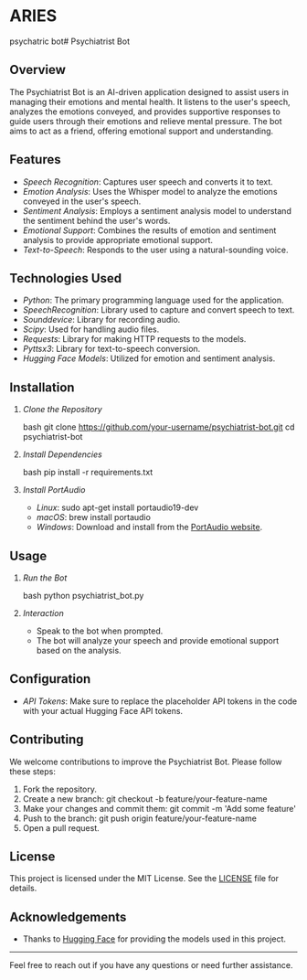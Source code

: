 # ARIES
psychatric bot# Psychiatrist Bot

## Overview

The Psychiatrist Bot is an AI-driven application designed to assist users in managing their emotions and mental health. It listens to the user's speech, analyzes the emotions conveyed, and provides supportive responses to guide users through their emotions and relieve mental pressure. The bot aims to act as a friend, offering emotional support and understanding.

## Features

- *Speech Recognition*: Captures user speech and converts it to text.
- *Emotion Analysis*: Uses the Whisper model to analyze the emotions conveyed in the user's speech.
- *Sentiment Analysis*: Employs a sentiment analysis model to understand the sentiment behind the user's words.
- *Emotional Support*: Combines the results of emotion and sentiment analysis to provide appropriate emotional support.
- *Text-to-Speech*: Responds to the user using a natural-sounding voice.

## Technologies Used

- *Python*: The primary programming language used for the application.
- *SpeechRecognition*: Library used to capture and convert speech to text.
- *Sounddevice*: Library for recording audio.
- *Scipy*: Used for handling audio files.
- *Requests*: Library for making HTTP requests to the models.
- *Pyttsx3*: Library for text-to-speech conversion.
- *Hugging Face Models*: Utilized for emotion and sentiment analysis.

## Installation

1. *Clone the Repository*

    bash
    git clone https://github.com/your-username/psychiatrist-bot.git
    cd psychiatrist-bot
    

2. *Install Dependencies*

    bash
    pip install -r requirements.txt
    

3. *Install PortAudio*

    - *Linux*: sudo apt-get install portaudio19-dev
    - *macOS*: brew install portaudio
    - *Windows*: Download and install from the [PortAudio website](http://www.portaudio.com/download.html).

## Usage

1. *Run the Bot*

    bash
    python psychiatrist_bot.py
    

2. *Interaction*

    - Speak to the bot when prompted.
    - The bot will analyze your speech and provide emotional support based on the analysis.

## Configuration

- *API Tokens*: Make sure to replace the placeholder API tokens in the code with your actual Hugging Face API tokens.

## Contributing

We welcome contributions to improve the Psychiatrist Bot. Please follow these steps:

1. Fork the repository.
2. Create a new branch: git checkout -b feature/your-feature-name
3. Make your changes and commit them: git commit -m 'Add some feature'
4. Push to the branch: git push origin feature/your-feature-name
5. Open a pull request.

## License

This project is licensed under the MIT License. See the [LICENSE](LICENSE) file for details.

## Acknowledgements

- Thanks to [Hugging Face](https://huggingface.co/) for providing the models used in this project.

---

Feel free to reach out if you have any questions or need further assistance.